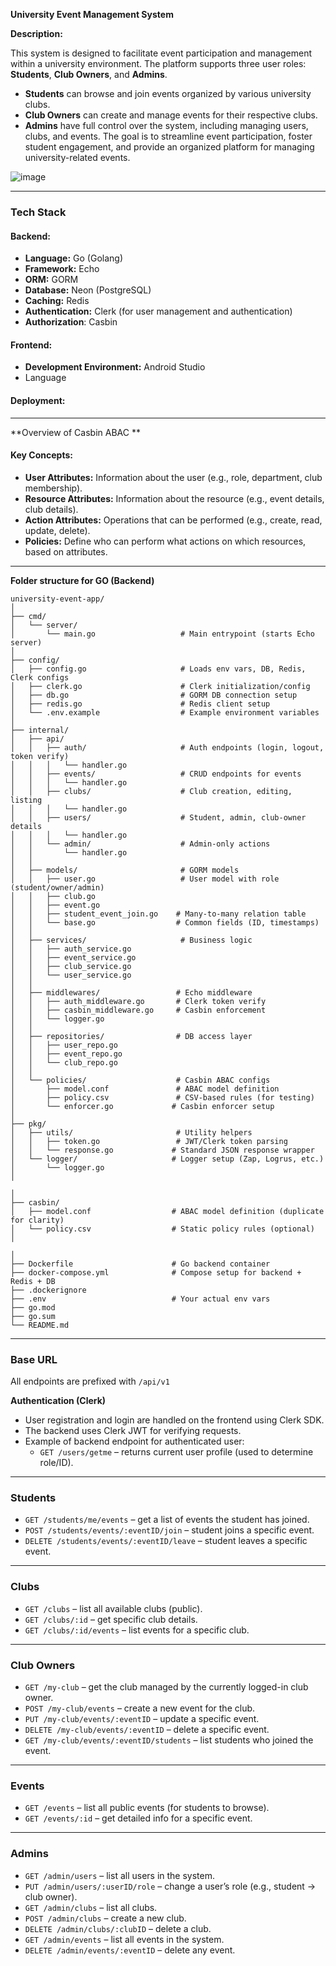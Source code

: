 
**University Event Management System**

**Description:**

This system is designed to facilitate event participation and management within a university environment. The platform supports three user roles: **Students**, **Club Owners**, and **Admins**.

- **Students** can browse and join events organized by various university clubs.
- **Club Owners** can create and manage events for their respective clubs.
- **Admins** have full control over the system, including managing users, clubs, and events.
The goal is to streamline event participation, foster student engagement, and provide an organized platform for managing university-related events.


![image](https://github.com/user-attachments/assets/c97010b3-0790-4251-b03e-82e89d403215)

---

### **Tech Stack**
#### **Backend:**
- **Language:** Go (Golang)
- **Framework:** Echo
- **ORM:** GORM
- **Database:** Neon (PostgreSQL)
- **Caching:** Redis
- **Authentication:** Clerk (for user management and authentication)
- **Authorization**: Casbin
#### **Frontend:**
- **Development Environment:** Android Studio
- Language
#### **Deployment:**
<Will be discussed later>

---

**Overview of Casbin ABAC **

#### **Key Concepts:**
- **User Attributes:** Information about the user (e.g., role, department, club membership).
- **Resource Attributes:** Information about the resource (e.g., event details, club details).
- **Action Attributes:** Operations that can be performed (e.g., create, read, update, delete).
- **Policies:** Define who can perform what actions on which resources, based on attributes.
---

**Folder structure for GO (Backend)**

```
university-event-app/
│
├── cmd/
│   └── server/
│       └── main.go                   # Main entrypoint (starts Echo server)
│
├── config/
│   ├── config.go                     # Loads env vars, DB, Redis, Clerk configs
│   ├── clerk.go                      # Clerk initialization/config
│   ├── db.go                         # GORM DB connection setup
│   ├── redis.go                      # Redis client setup
│   └── .env.example                  # Example environment variables
│
├── internal/
│   ├── api/
│   │   ├── auth/                     # Auth endpoints (login, logout, token verify)
│   │   │   └── handler.go
│   │   ├── events/                   # CRUD endpoints for events
│   │   │   └── handler.go
│   │   ├── clubs/                    # Club creation, editing, listing
│   │   │   └── handler.go
│   │   ├── users/                    # Student, admin, club-owner details
│   │   │   └── handler.go
│   │   └── admin/                    # Admin-only actions
│   │       └── handler.go
│   │
│   ├── models/                       # GORM models
│   │   ├── user.go                   # User model with role (student/owner/admin)
│   │   ├── club.go
│   │   ├── event.go
│   │   ├── student_event_join.go    # Many-to-many relation table
│   │   └── base.go                  # Common fields (ID, timestamps)
│   │
│   ├── services/                     # Business logic
│   │   ├── auth_service.go
│   │   ├── event_service.go
│   │   ├── club_service.go
│   │   └── user_service.go
│   │
│   ├── middlewares/                 # Echo middleware
│   │   ├── auth_middleware.go       # Clerk token verify
│   │   ├── casbin_middleware.go     # Casbin enforcement
│   │   └── logger.go
│   │
│   ├── repositories/                # DB access layer
│   │   ├── user_repo.go
│   │   ├── event_repo.go
│   │   └── club_repo.go
│   │
│   └── policies/                    # Casbin ABAC configs
│       ├── model.conf               # ABAC model definition
│       ├── policy.csv               # CSV-based rules (for testing)
│       └── enforcer.go             # Casbin enforcer setup
│
├── pkg/
│   ├── utils/                       # Utility helpers
│   │   ├── token.go                 # JWT/Clerk token parsing
│   │   └── response.go             # Standard JSON response wrapper
│   └── logger/                     # Logger setup (Zap, Logrus, etc.)
│       └── logger.go
│

│
├── casbin/
│   ├── model.conf                  # ABAC model definition (duplicate for clarity)
│   └── policy.csv                  # Static policy rules (optional)
│

│
├── Dockerfile                      # Go backend container
├── docker-compose.yml              # Compose setup for backend + Redis + DB
├── .dockerignore
├── .env                            # Your actual env vars
├── go.mod
├── go.sum
└── README.md
```
---

### **Base URL**
All endpoints are prefixed with `/api/v1` 

 **Authentication (Clerk)**

- User registration and login are handled on the frontend using Clerk SDK.
- The backend uses Clerk JWT for verifying requests.
- Example of backend endpoint for authenticated user:
    - `GET /users/getme`  – returns current user profile (used to determine role/ID).
---

### **Students**
- `GET /students/me/events`  – get a list of events the student has joined.
- `POST /students/events/:eventID/join`  – student joins a specific event.
- `DELETE /students/events/:eventID/leave`  – student leaves a specific event.
---

### **Clubs**
- `GET /clubs`  – list all available clubs (public).
- `GET /clubs/:id`  – get specific club details.
- `GET /clubs/:id/events`  – list events for a specific club.
---

### **Club Owners**
- `GET /my-club`  – get the club managed by the currently logged-in club owner.
- `POST /my-club/events`  – create a new event for the club.
- `PUT /my-club/events/:eventID`  – update a specific event.
- `DELETE /my-club/events/:eventID`  – delete a specific event.
- `GET /my-club/events/:eventID/students`  – list students who joined the event.
---

### **Events**
- `GET /events`  – list all public events (for students to browse).
- `GET /events/:id`  – get detailed info for a specific event.
---

### **Admins**
- `GET /admin/users`  – list all users in the system.
- `PUT /admin/users/:userID/role`  – change a user’s role (e.g., student → club owner).
- `GET /admin/clubs`  – list all clubs.
- `POST /admin/clubs`  – create a new club.
- `DELETE /admin/clubs/:clubID`  – delete a club.
- `GET /admin/events`  – list all events in the system.
- `DELETE /admin/events/:eventID`  – delete any event.

